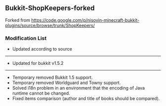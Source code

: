 ## Bukkit-ShopKeepers-forked

Forked from https://code.google.com/p/nisovin-minecraft-bukkit-plugins/source/browse/trunk/ShopKeepers/

### Modification List

* Updated according to source

---

* Updated for bukkit v1.5.2

---

* Temporary removed Bukkit 1.5 support.
* Temporary removed Worldguard and Towny support.
* Solved i18n problem in an environment that the encoding of Java runtime cannot be changed.
* Fixed items comparison (author and title of books should be compared).
